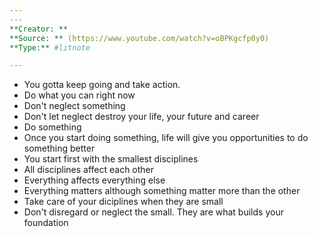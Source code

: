 ```yaml
---
---
**Creator: **
**Source: ** (https://www.youtube.com/watch?v=oBPKgcfp0y0)
**Type:** #litnote 

---
```


- You gotta keep going and take action.
- Do what you can right now
- Don't neglect something
- Don't let neglect destroy your life, your future and career
- Do something
- Once you start doing something, life will give you opportunities to do something better
- You start first with the smallest disciplines
- All disciplines affect each other
- Everything affects everything else
- Everything matters although something matter more than the other
- Take care of your diciplines when they are small
- Don't disregard or neglect the small. They are what builds your foundation
